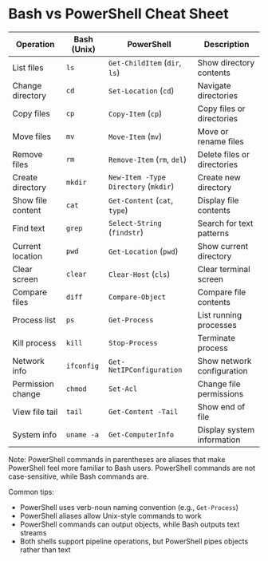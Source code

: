 # Bash vs PowerShell Cheat Sheet

| Operation | Bash (Unix) | PowerShell | Description |
|-----------|-------------|------------|-------------|
| List files | `ls` | `Get-ChildItem` (`dir`, `ls`) | Show directory contents |
| Change directory | `cd` | `Set-Location` (`cd`) | Navigate directories |
| Copy files | `cp` | `Copy-Item` (`cp`) | Copy files or directories |
| Move files | `mv` | `Move-Item` (`mv`) | Move or rename files |
| Remove files | `rm` | `Remove-Item` (`rm`, `del`) | Delete files or directories |
| Create directory | `mkdir` | `New-Item -Type Directory` (`mkdir`) | Create new directory |
| Show file content | `cat` | `Get-Content` (`cat`, `type`) | Display file contents |
| Find text | `grep` | `Select-String` (`findstr`) | Search for text patterns |
| Current location | `pwd` | `Get-Location` (`pwd`) | Show current directory |
| Clear screen | `clear` | `Clear-Host` (`cls`) | Clear terminal screen |
| Compare files | `diff` | `Compare-Object` | Compare file contents |
| Process list | `ps` | `Get-Process` | List running processes |
| Kill process | `kill` | `Stop-Process` | Terminate process |
| Network info | `ifconfig` | `Get-NetIPConfiguration` | Show network configuration |
| Permission change | `chmod` | `Set-Acl` | Change file permissions |
| View file tail | `tail` | `Get-Content -Tail` | Show end of file |
| System info | `uname -a` | `Get-ComputerInfo` | Display system information |

Note: PowerShell commands in parentheses are aliases that make PowerShell feel more familiar to Bash users. PowerShell commands are not case-sensitive, while Bash commands are.

Common tips:
- PowerShell uses verb-noun naming convention (e.g., `Get-Process`)
- PowerShell aliases allow Unix-style commands to work
- PowerShell commands can output objects, while Bash outputs text streams
- Both shells support pipeline operations, but PowerShell pipes objects rather than text
